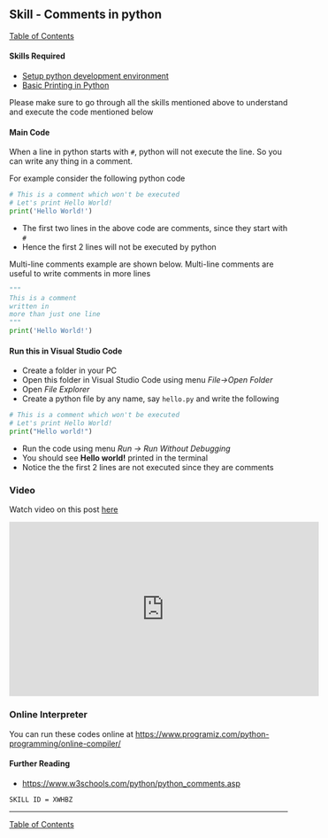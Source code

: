 ## Skill - Comments in python
[Table of Contents](https://nagasudhir.blogspot.com/2020/04/taming-python-table-of-contents.html)

#### Skills Required
* [Setup python development environment](https://nagasudhir.blogspot.com/2020/04/setup-python-development-environment_14.html)
* [Basic Printing in Python](https://nagasudhir.blogspot.com/2020/04/basic-printing-in-python.html)

Please make sure to go through all the skills mentioned above to understand and execute the code mentioned below

#### Main Code
When a line in python starts with ```#```, python will not execute the line.
 So you can write any thing in a comment.

For example consider the following python code
```python
# This is a comment which won't be executed
# Let's print Hello World!
print('Hello World!')
```
* The first two lines in the above code are comments, since they start with ```#``` 
* Hence the first 2 lines will not be executed by python

Multi-line comments example are shown below. Multi-line comments are useful to write comments in more lines
```python
"""  
This is a comment  
written in  
more than just one line  
"""
print('Hello World!')
```

#### Run this in Visual Studio Code
* Create a folder in your PC
* Open this folder in Visual Studio Code using menu _File->Open Folder_
* Open _File Explorer_
* Create a python file by any name, say ```hello.py``` and write the following
```python
# This is a comment which won't be executed
# Let's print Hello World!
print("Hello world!")
```
* Run the code using menu _Run -> Run Without Debugging_
* You should see __Hello world!__ printed in the terminal
* Notice the the first 2 lines are not executed since they are comments

### Video
Watch video on this post [here](https://youtu.be/nOUrjZNhh2U)

<iframe width="560" height="315" src="https://www.youtube.com/embed/nOUrjZNhh2U" frameborder="0" allow="accelerometer; autoplay; encrypted-media; gyroscope; picture-in-picture" allowfullscreen></iframe>

### Online Interpreter
You can run these codes online at https://www.programiz.com/python-programming/online-compiler/

#### Further Reading
* https://www.w3schools.com/python/python_comments.asp

```SKILL ID = XWHBZ```

<hr/>

[Table of Contents](https://nagasudhir.blogspot.com/2020/04/taming-python-table-of-contents.html)
<!--stackedit_data:
eyJwcm9wZXJ0aWVzIjoidGl0bGU6IENvbW1lbnRzIGluIHB5dG
hvblxuYXV0aG9yOiBOYWdhc3VkaGlyIFB1bGxhXG50YWdzOiAn
cHl0aG9uLCBsZWFybmluZywgdHV0b3JpYWwsIHRhbWluZ19weX
Rob25fc2tpbGwnXG5jYXRlZ29yaWVzOiB0YW1pbmdfcHl0aG9u
X3NraWxsXG5kYXRlOiAnMjAyMC0wNC0xNSdcbiIsImhpc3Rvcn
kiOlsxMzE5MzM4MjY0LDE5OTgzODY5MTcsODE1MTc3MTIzLC0y
MTEzNTE4ODczXX0=
-->